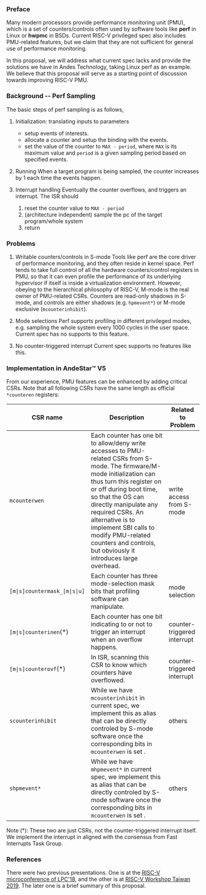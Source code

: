 ### Preface

Many modern processors provide performance monitoring unit (PMU), which is a set of counters/controls often used by software tools like **perf** in Linux or **hwpmc** in BSDs. Current RISC-V privileged spec also includes PMU-related features, but we claim that they are not sufficient for general use of performance monitoring.

In this proposal, we will address what current spec lacks and provide the solutions we have in Andes Technology, taking Linux perf as an example.  We believe that this proposal will serve as a starting point of discussion towards improving RISC-V PMU.

### Background -- Perf Sampling

The basic steps of perf sampling is as follows,
1. Initialization: translating inputs to parameters
   + setup events of interests.
   + allocate a counter and setup the binding with the events.
   + set the value of the counter to `MAX - period`, where `MAX` is its maximum value and `period` is a given sampling period based on specified events.

2. Running
When a target program is being sampled, the counter increases by 1 each time the events happen.

3. Interrupt handling
Eventually the counter overflows, and triggers an interrupt.  The ISR should
   1. reset the counter value to `MAX - period`
   2. (architecture independent) sample the pc of the target program/whole system
   3. return

### Problems

1. Writable counters/controls in S-mode
Tools like perf are the core driver of performance monitoring, and they often reside in kernel space.  Perf tends to take full control of all the hardware counters/control registers in PMU, so that it can even profile the performance of its underlying hypervisor if itself is inside a virtualization environment.  However, obeying to the hierarchical philosophy of RISC-V, M-mode is the real owner of PMU-related CSRs.  Counters are read-only shadows in S-mode, and controls are either shadows (e.g. `hpmevent*`) or M-mode exclusive (`mcounterinhibit`).

2. Mode selections
Perf supports profiling in different privileged modes, e.g. sampling the whole system every 1000 cycles in the user space.  Current spec has no supports to this feature.

3. No counter-triggered interrupt
Current spec supports no features like this.

### Implementation in AndeStar™ V5

From our experience, PMU features can be enhanced by adding critical CSRs.  Note that all following CSRs have the same length as official `*counteren` registers:

|CSR name|Description|Related to Problem|
|---|---|---|
|`mcounterwen`|Each counter has one bit to allow/deny write accesses to PMU-related CSRs from S-mode.  The firmware/M-mode initialization can thus turn this register on or off during boot time, so that the OS can directly manipulate any required CSRs.  An alternative is to implement SBI calls to modify PMU-related counters and controls, but obviously it introduces large overhead.|write access from S-mode|
|`[m\|s]countermask_[m\|s\|u]`|Each counter has three mode-selection mask bits that profiling software can manipulate.|mode selection|
|`[m\|s]counterinen`(\*)|Each counter has one bit indicating to or not to trigger an interrupt when an overflow happens.|counter-triggered interrupt|
|`[m\|s]counterovf`(\*)|In ISR, scanning this CSR to know which counters have overflowed.|counter-triggered interrupt|
|`scounterinhibit`|While we have `mcounterinhibit` in current spec, we implement this as alias that can be directly controled by S-mode software once the corresponding bits in `mcounterwen` is set .|others|
|`shpmevent*`|While we have `mhpmevent*` in current spec, we implement this as alias that can be directly controled by S-mode software once the corresponding bits in `mcounterwen` is set .|others|

Note (*): These two are just CSRs, not the counter-triggered interrupt itself.  We implement the interrupt in aligned with the consensus from Fast Interrupts Task Group.

### References

There were two previous presentations.  One is at the [RISC-V microconference of LPC'18](https://www.youtube.com/watch?v=4OKkHCg7El0&t=2h20m53s), and the other is at [RISC-V Workshop Taiwan 2019](https://www.youtube.com/watch?v=Onvlcl4e2IU).  The later one is a brief summary of this proposal.

